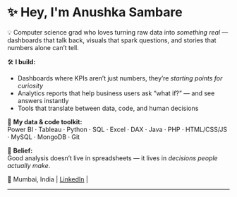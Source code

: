 
# ✨ Hey, I'm Anushka Sambare

💡 Computer science grad who loves turning raw data into *something real* — dashboards that talk back, visuals that spark questions, and stories that numbers alone can’t tell.

🛠 **I build:**  
- Dashboards where KPIs aren’t just numbers, they’re *starting points for curiosity*
- Analytics reports that help business users ask “what if?” — and see answers instantly
- Tools that translate between data, code, and human decisions

🔧 **My data & code toolkit:**  
Power BI · Tableau · Python · SQL · Excel · DAX · Java · PHP · HTML/CSS/JS · MySQL · MongoDB · Git

🌱 **Belief:**  
Good analysis doesn’t live in spreadsheets — it lives in *decisions people actually make*.

📍 Mumbai, India | [LinkedIn](https://linkedin.com/in/anushkasambare) | <!--[Resume](#) -->

---

<!--
**anushkasambare/anushkasambare** is a ✨ _special_ ✨ repository because its `README.md` (this file) appears on your GitHub profile.

Here are some ideas to get you started:

- 🔭 I’m currently working on ...
- 🌱 I’m currently learning ...
- 👯 I’m looking to collaborate on ...
- 🤔 I’m looking for help with ...
- 💬 Ask me about ...
- 📫 How to reach me: ...
- 😄 Pronouns: ...
- ⚡ Fun fact: ...
-->
